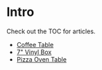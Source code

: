 # Intro

Check out the TOC for articles.

- [Coffee Table](coffeetable.md)
- [7" Vinyl Box](seveninchvinyl.md)
- [Pizza Oven Table](pizzaoventable.md)
